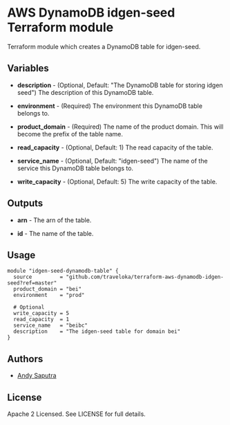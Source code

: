 AWS DynamoDB idgen-seed Terraform module
========================================
Terraform module which creates a DynamoDB table for idgen-seed.

Variables
---------

- **description** - (Optional, Default: "The DynamoDB table for storing idgen seed") The description of this DynamoDB table.

- **environment** - (Required) The environment this DynamoDB table belongs to.

- **product_domain** - (Required) The name of the product domain. This will become the prefix of the table name.

- **read_capacity** - (Optional, Default: 1) The read capacity of the table.

- **service_name** - (Optional, Default: "idgen-seed") The name of the service this DynamoDB table belongs to.

- **write_capacity** - (Optional, Default: 5) The write capacity of the table.

Outputs
---------
- **arn** - The arn of the table.

- **id** - The name of the table.

Usage
-----

```hcl
module "idgen-seed-dynamodb-table" {
  source         = "github.com/traveloka/terraform-aws-dynamodb-idgen-seed?ref=master"
  product_domain = "bei"
  environment    = "prod"

  # Optional
  write_capacity = 5
  read_capacity  = 1
  service_name   = "beibc"
  description    = "The idgen-seed table for domain bei"
}
```

Authors
-------

- [Andy Saputra](https://github.com/andysaputra)

License
-------

Apache 2 Licensed. See LICENSE for full details.
